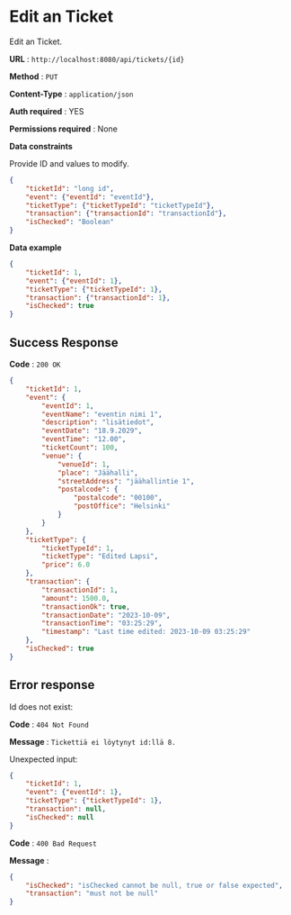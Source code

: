 # Edit an Ticket

Edit an Ticket.

**URL** : `http://localhost:8080/api/tickets/{id}`

**Method** : `PUT`

**Content-Type** : `application/json`

**Auth required** : YES

**Permissions required** : None 

**Data constraints**

Provide ID and values to modify.

```json
{
    "ticketId": "long id",
    "event": {"eventId": "eventId"},
    "ticketType": {"ticketTypeId": "ticketTypeId"},
    "transaction": {"transactionId": "transactionId"},
    "isChecked": "Boolean"
}
```

**Data example**

```json
{
    "ticketId": 1,
    "event": {"eventId": 1},
    "ticketType": {"ticketTypeId": 1},
    "transaction": {"transactionId": 1},
    "isChecked": true
}
```

## Success Response

**Code** : `200 OK`

```json
{
    "ticketId": 1,
    "event": {
        "eventId": 1,
        "eventName": "eventin nimi 1",
        "description": "lisätiedot",
        "eventDate": "18.9.2029",
        "eventTime": "12.00",
        "ticketCount": 100,
        "venue": {
            "venueId": 1,
            "place": "Jäähalli",
            "streetAddress": "jäähallintie 1",
            "postalcode": {
                "postalcode": "00100",
                "postOffice": "Helsinki"
            }
        }
    },
    "ticketType": {
        "ticketTypeId": 1,
        "ticketType": "Edited Lapsi",
        "price": 6.0
    },
    "transaction": {
        "transactionId": 1,
        "amount": 1500.0,
        "transactionOk": true,
        "transactionDate": "2023-10-09",
        "transactionTime": "03:25:29",
        "timestamp": "Last time edited: 2023-10-09 03:25:29"
    },
    "isChecked": true
}
```

## Error response  

Id does not exist:  

**Code** : `404 Not Found`  

**Message** : `Tickettiä ei löytynyt id:llä 8.`  

Unexpected input:  
```json
{
    "ticketId": 1,
    "event": {"eventId": 1},
    "ticketType": {"ticketTypeId": 1},
    "transaction": null,
    "isChecked": null
}
```

**Code** : `400 Bad Request`  

**Message** :  

```json
{
    "isChecked": "isChecked cannot be null, true or false expected",
    "transaction": "must not be null"
}
```

